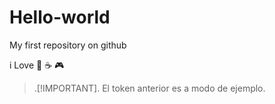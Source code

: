 # Hello-world
My first repository on github

i Love 🍕 ☕ 🎮

>.[!IMPORTANT].
> El token anterior es a modo de ejemplo.

